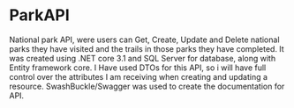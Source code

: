# ParkAPI
National park API, were users can Get, Create, Update and Delete national parks they have visited and the trails in those parks they have completed. It was created using .NET core 3.1 and SQL Server for database, along with Entity framework core. I Have used DTOs for this API, so i will have full control over the attributes I am receiving when creating and updating a resource.  SwashBuckle/Swagger was used to create the documentation for API.
